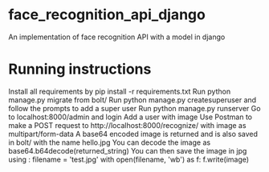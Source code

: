 # face_recognition_api_django
An implementation of face recognition API with a model in django

# Running instructions 
Install all requirements by pip install -r requirements.txt
Run python manage.py migrate from bolt/
Run python manage.py createsuperuser and follow the prompts to add a super user 
Run python manage.py runserver
Go to localhost:8000/admin and login 
Add a user with image
Use Postman to make a POST request to http://localhost:8000/recognize/ with image as multipart/form-data
A base64 encoded image is returned and is also saved in bolt/ with the name hello.jpg
You can decode the image as base64.b64decode(returned_string) 
You can then save the image in jpg using : 
  filename = 'test.jpg'
  with open(filename, 'wb') as f:
      f.write(image)
